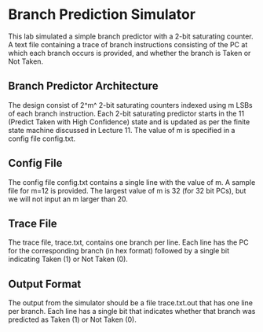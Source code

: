 # **Branch Prediction Simulator**

This lab simulated a simple branch predictor with a 2-bit saturating counter. A text file containing a trace of branch instructions consisting of the PC at which each branch occurs is provided, and whether the branch is Taken or Not Taken.

## Branch Predictor Architecture

The design consist of 2^m^ 2-bit saturating counters indexed using m LSBs of each branch instruction. Each 2-bit saturating predictor starts in the 11 (Predict Taken with High Confidence) state and is updated as per the finite state machine discussed in Lecture 11. The value of m is specified in a config file config.txt.

## Config File

The config file config.txt contains a single line with the value of m. A sample file for m=12 is provided. The largest value of m is 32 (for 32 bit PCs), but we will not input an m larger than 20.

## Trace File

The trace file, trace.txt, contains one branch per line. Each line has the PC for the corresponding branch (in hex format) followed by a single bit indicating Taken (1) or Not Taken (0).

## Output Format

The output from the simulator should be a file trace.txt.out that has one line per branch. Each line has a single bit that indicates whether that branch was predicted as Taken (1) or Not Taken (0).
